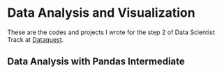 # Data Analysis and Visualization

These are the codes and projects I wrote for the step 2 of Data Scientist Track at [Dataquest](https://www.dataquest.io).

## Data Analysis with Pandas Intermediate
[]()